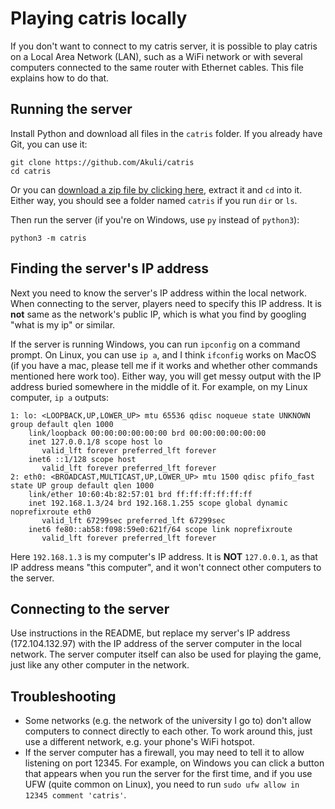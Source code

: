 # Playing catris locally

If you don't want to connect to my catris server,
it is possible to play catris on a Local Area Network (LAN),
such as a WiFi network or
with several computers connected to the same router with Ethernet cables.
This file explains how to do that.


## Running the server

Install Python and download all files in the `catris` folder.
If you already have Git, you can use it:

```
git clone https://github.com/Akuli/catris
cd catris
```

Or you can [download a zip file by clicking here](https://github.com/Akuli/catris/archive/refs/heads/main.zip),
extract it and `cd` into it.
Either way, you should see a folder named `catris` if you run `dir` or `ls`.

Then run the server (if you're on Windows, use `py` instead of `python3`):

```
python3 -m catris
```


## Finding the server's IP address

Next you need to know the server's IP address within the local network.
When connecting to the server, players need to specify this IP address.
It is **not** same as the network's public IP,
which is what you find by googling "what is my ip" or similar.

If the server is running Windows, you can run `ipconfig` on a command prompt.
On Linux, you can use `ip a`, and I think `ifconfig` works on MacOS
(if you have a mac, please tell me if it works and whether other commands mentioned here work too).
Either way, you will get messy output with the IP address buried somewhere in the middle of it.
For example, on my Linux computer, `ip a` outputs:

```
1: lo: <LOOPBACK,UP,LOWER_UP> mtu 65536 qdisc noqueue state UNKNOWN group default qlen 1000
    link/loopback 00:00:00:00:00:00 brd 00:00:00:00:00:00
    inet 127.0.0.1/8 scope host lo
       valid_lft forever preferred_lft forever
    inet6 ::1/128 scope host 
       valid_lft forever preferred_lft forever
2: eth0: <BROADCAST,MULTICAST,UP,LOWER_UP> mtu 1500 qdisc pfifo_fast state UP group default qlen 1000
    link/ether 10:60:4b:82:57:01 brd ff:ff:ff:ff:ff:ff
    inet 192.168.1.3/24 brd 192.168.1.255 scope global dynamic noprefixroute eth0
       valid_lft 67299sec preferred_lft 67299sec
    inet6 fe80::ab58:f098:59e0:621f/64 scope link noprefixroute 
       valid_lft forever preferred_lft forever
```

Here `192.168.1.3` is my computer's IP address.
It is **NOT** `127.0.0.1`, as that IP address means "this computer",
and it won't connect other computers to the server.


## Connecting to the server

Use instructions in the README, but replace my server's IP address (172.104.132.97)
with the IP address of the server computer in the local network.
The server computer itself can also be used for playing the game,
just like any other computer in the network.


## Troubleshooting

- Some networks (e.g. the network of the university I go to)
    don't allow computers to connect directly to each other.
    To work around this, just use a different network,
    e.g. your phone's WiFi hotspot.
- If the server computer has a firewall, you may need to tell it to allow listening on port 12345.
    For example, on Windows you can click a button that appears when you run the server for the first time,
    and if you use UFW (quite common on Linux),
    you need to run `sudo ufw allow in 12345 comment 'catris'`.
